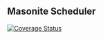 ## Masonite Scheduler

[![Coverage Status](https://coveralls.io/repos/github/MasoniteFramework/scheduler/badge.svg?branch=master)](https://coveralls.io/github/MasoniteFramework/scheduler?branch=master)